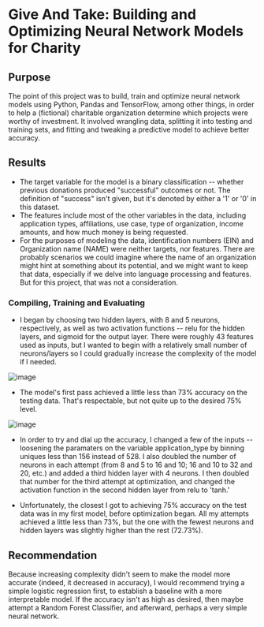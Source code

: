 # Give And Take: Building and Optimizing Neural Network Models for Charity

## Purpose
The point of this project was to build, train and optimize neural network models using Python, Pandas and TensorFlow, among other things, in order to help a (fictional) charitable organization determine which projects were worthy of investment. It involved wrangling data, splitting it into testing and training sets, and fitting and tweaking
a predictive model to achieve better accuracy.

## Results
* The target variable for the model is a binary classification -- whether previous donations produced "successful" outcomes or not. The definition of "success" isn't given, but it's denoted by either a '1' or '0' in this dataset.
* The features include most of the other variables in the data, including application types, affiliations, use case, type of organization, income amounts, and how much money is being requested.
* For the purposes of modeling the data, identification numbers (EIN) and Organization name (NAME) were neither targets, nor features. There are probably scenarios we could imagine where the name of an organization might hint at something about its potential, and we might want to keep that data, especially if we delve into language processing and features. But for this project, that was not a consideration.

### Compiling, Training and Evaluating
* I began by choosing two hidden layers, with 8 and 5 neurons, respectively, as well as two activation functions -- relu for the hidden layers, and sigmoid for the output layer. There were roughly 43 features used as inputs, but I wanted to begin with a relatively small number of neurons/layers so I could gradually increase the complexity of the model if I needed.

![image](https://user-images.githubusercontent.com/1015285/134708283-f4633db7-3532-4b10-9b44-4c66486d6a98.png)

* The model's first pass achieved a little less than 73% accuracy on the testing data. That's respectable, but not quite up to the desired 75% level. 

![image](https://user-images.githubusercontent.com/1015285/134708503-4388a875-688a-40a8-9af5-9c80630a19df.png)
 
* In order to try and dial up the accuracy, I changed a few of the inputs -- loosening the paramaters on the variable application_type by binning uniques less than 156 instead of 528. I also doubled the number of neurons in each attempt (from 8 and 5 to 16 and 10; 16 and 10 to 32 and 20, etc.) and added a third hidden layer with 4 neurons. I then doubled that number for the third attempt at optimization, and changed the activation function in the second hidden layer from relu to 'tanh.'

* Unfortunately, the closest I got to achieving 75% accuracy on the test data was in my first model, before optimization began. All my attempts achieved a little less than 73%, but the one with the fewest neurons and hidden layers was slightly higher than the rest (72.73%).

## Recommendation

Because increasing complexity didn't seem to make the model more accurate (indeed, it decreased in accuracy), I would recommend trying a simple logistic regression first, to establish a baseline with a more interpretable model. If the accuracy isn't as high as desired, then maybe attempt a Random Forest Classifier, and afterward, perhaps a very simple neural network.


